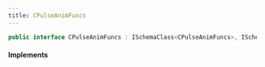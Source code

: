 ```yaml
---
title: CPulseAnimFuncs
---
```


```csharp
public interface CPulseAnimFuncs : ISchemaClass<CPulseAnimFuncs>, ISchemaField, ISchemaClass, INativeHandle
```

#### Implements

